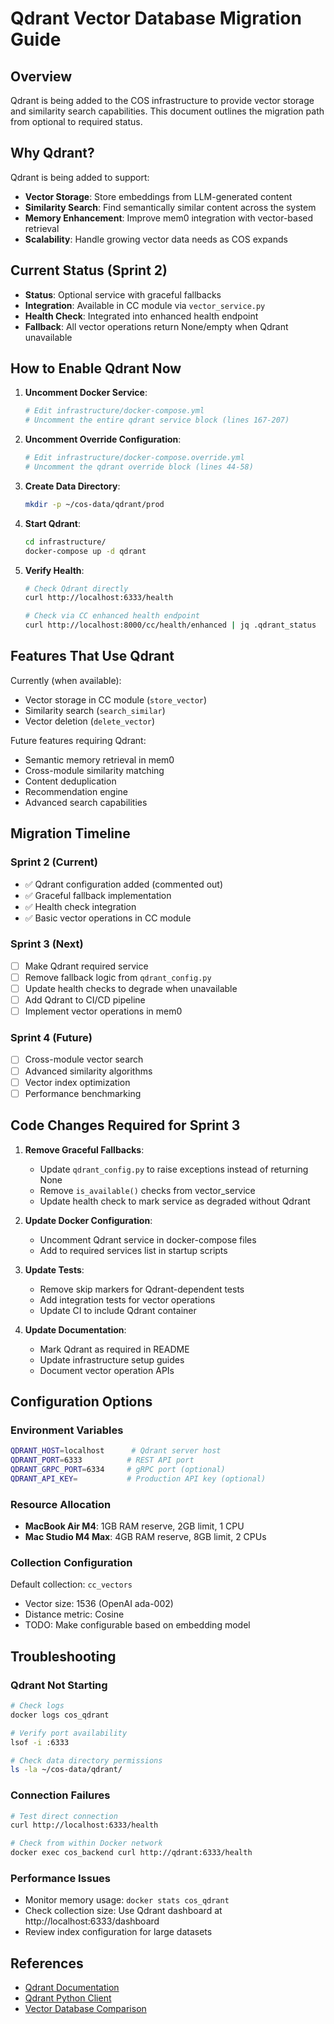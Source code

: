 # Qdrant Vector Database Migration Guide

## Overview

Qdrant is being added to the COS infrastructure to provide vector storage and similarity search capabilities. This document outlines the migration path from optional to required status.

## Why Qdrant?

Qdrant is being added to support:
- **Vector Storage**: Store embeddings from LLM-generated content
- **Similarity Search**: Find semantically similar content across the system
- **Memory Enhancement**: Improve mem0 integration with vector-based retrieval
- **Scalability**: Handle growing vector data needs as COS expands

## Current Status (Sprint 2)

- **Status**: Optional service with graceful fallbacks
- **Integration**: Available in CC module via `vector_service.py`
- **Health Check**: Integrated into enhanced health endpoint
- **Fallback**: All vector operations return None/empty when Qdrant unavailable

## How to Enable Qdrant Now

1. **Uncomment Docker Service**:
   ```bash
   # Edit infrastructure/docker-compose.yml
   # Uncomment the entire qdrant service block (lines 167-207)
   ```

2. **Uncomment Override Configuration**:
   ```bash
   # Edit infrastructure/docker-compose.override.yml
   # Uncomment the qdrant override block (lines 44-58)
   ```

3. **Create Data Directory**:
   ```bash
   mkdir -p ~/cos-data/qdrant/prod
   ```

4. **Start Qdrant**:
   ```bash
   cd infrastructure/
   docker-compose up -d qdrant
   ```

5. **Verify Health**:
   ```bash
   # Check Qdrant directly
   curl http://localhost:6333/health

   # Check via CC enhanced health endpoint
   curl http://localhost:8000/cc/health/enhanced | jq .qdrant_status
   ```

## Features That Use Qdrant

Currently (when available):
- Vector storage in CC module (`store_vector`)
- Similarity search (`search_similar`)
- Vector deletion (`delete_vector`)

Future features requiring Qdrant:
- Semantic memory retrieval in mem0
- Cross-module similarity matching
- Content deduplication
- Recommendation engine
- Advanced search capabilities

## Migration Timeline

### Sprint 2 (Current)
- ✅ Qdrant configuration added (commented out)
- ✅ Graceful fallback implementation
- ✅ Health check integration
- ✅ Basic vector operations in CC module

### Sprint 3 (Next)
- [ ] Make Qdrant required service
- [ ] Remove fallback logic from `qdrant_config.py`
- [ ] Update health checks to degrade when unavailable
- [ ] Add Qdrant to CI/CD pipeline
- [ ] Implement vector operations in mem0

### Sprint 4 (Future)
- [ ] Cross-module vector search
- [ ] Advanced similarity algorithms
- [ ] Vector index optimization
- [ ] Performance benchmarking

## Code Changes Required for Sprint 3

1. **Remove Graceful Fallbacks**:
   - Update `qdrant_config.py` to raise exceptions instead of returning None
   - Remove `is_available()` checks from vector_service
   - Update health check to mark service as degraded without Qdrant

2. **Update Docker Configuration**:
   - Uncomment Qdrant service in docker-compose files
   - Add to required services list in startup scripts

3. **Update Tests**:
   - Remove skip markers for Qdrant-dependent tests
   - Add integration tests for vector operations
   - Update CI to include Qdrant container

4. **Update Documentation**:
   - Mark Qdrant as required in README
   - Update infrastructure setup guides
   - Document vector operation APIs

## Configuration Options

### Environment Variables
```bash
QDRANT_HOST=localhost      # Qdrant server host
QDRANT_PORT=6333          # REST API port
QDRANT_GRPC_PORT=6334     # gRPC port (optional)
QDRANT_API_KEY=           # Production API key (optional)
```

### Resource Allocation
- **MacBook Air M4**: 1GB RAM reserve, 2GB limit, 1 CPU
- **Mac Studio M4 Max**: 4GB RAM reserve, 8GB limit, 2 CPUs

### Collection Configuration
Default collection: `cc_vectors`
- Vector size: 1536 (OpenAI ada-002)
- Distance metric: Cosine
- TODO: Make configurable based on embedding model

## Troubleshooting

### Qdrant Not Starting
```bash
# Check logs
docker logs cos_qdrant

# Verify port availability
lsof -i :6333

# Check data directory permissions
ls -la ~/cos-data/qdrant/
```

### Connection Failures
```bash
# Test direct connection
curl http://localhost:6333/health

# Check from within Docker network
docker exec cos_backend curl http://qdrant:6333/health
```

### Performance Issues
- Monitor memory usage: `docker stats cos_qdrant`
- Check collection size: Use Qdrant dashboard at http://localhost:6333/dashboard
- Review index configuration for large datasets

## References

- [Qdrant Documentation](https://qdrant.tech/documentation/)
- [Qdrant Python Client](https://github.com/qdrant/qdrant-client)
- [Vector Database Comparison](https://qdrant.tech/benchmarks/)
